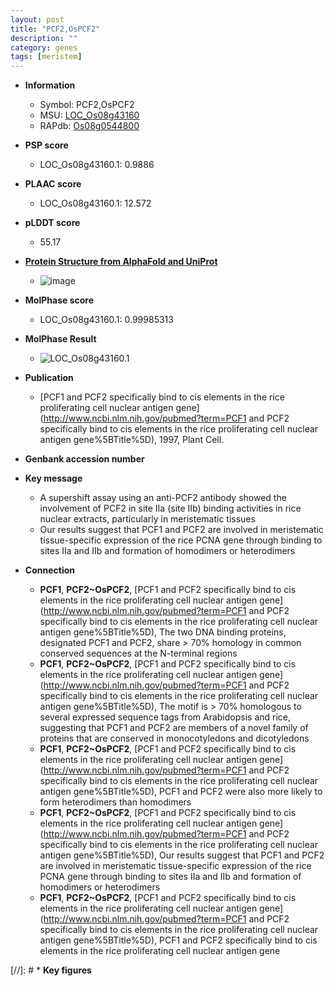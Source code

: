```yaml
---
layout: post
title: "PCF2,OsPCF2"
description: ""
category: genes
tags: [meristem]
---
```


* **Information**  
    + Symbol: PCF2,OsPCF2  
    + MSU: [LOC_Os08g43160](http://rice.plantbiology.msu.edu/cgi-bin/ORF_infopage.cgi?orf=LOC_Os08g43160)  
    + RAPdb: [Os08g0544800](http://rapdb.dna.affrc.go.jp/viewer/gbrowse_details/irgsp1?name=Os08g0544800)  

* **PSP score**  
    + LOC_Os08g43160.1: 0.9886 

* **PLAAC score**  
    + LOC_Os08g43160.1: 12.572 

* **pLDDT score**
    + 55.17

* **[Protein Structure from AlphaFold and UniProt](https://www.uniprot.org/uniprotkb/Q6ZBH6/entry#structure)**
    + ![image](https://ricepsp.github.io/images/Q6/AF-Q6ZBH6-F1.png)

* **MolPhase score**
    + LOC_Os08g43160.1: 0.99985313

* **MolPhase Result**
    + ![LOC_Os08g43160.1](https://304243504.github.io/Pictures/LOC_Os08g/LOC_Os08g43160.1.png)

* **Publication**  
    + [PCF1 and PCF2 specifically bind to cis elements in the rice proliferating cell nuclear antigen gene](http://www.ncbi.nlm.nih.gov/pubmed?term=PCF1 and PCF2 specifically bind to cis elements in the rice proliferating cell nuclear antigen gene%5BTitle%5D), 1997, Plant Cell.

* **Genbank accession number**  

* **Key message**  
    + A supershift assay using an anti-PCF2 antibody showed the involvement of PCF2 in site IIa (site IIb) binding activities in rice nuclear extracts, particularly in meristematic tissues
    + Our results suggest that PCF1 and PCF2 are involved in meristematic tissue-specific expression of the rice PCNA gene through binding to sites IIa and IIb and formation of homodimers or heterodimers

* **Connection**  
    + __PCF1__, __PCF2~OsPCF2__, [PCF1 and PCF2 specifically bind to cis elements in the rice proliferating cell nuclear antigen gene](http://www.ncbi.nlm.nih.gov/pubmed?term=PCF1 and PCF2 specifically bind to cis elements in the rice proliferating cell nuclear antigen gene%5BTitle%5D), The two DNA binding proteins, designated PCF1 and PCF2, share > 70% homology in common conserved sequences at the N-terminal regions
    + __PCF1__, __PCF2~OsPCF2__, [PCF1 and PCF2 specifically bind to cis elements in the rice proliferating cell nuclear antigen gene](http://www.ncbi.nlm.nih.gov/pubmed?term=PCF1 and PCF2 specifically bind to cis elements in the rice proliferating cell nuclear antigen gene%5BTitle%5D), The motif is > 70% homologous to several expressed sequence tags from Arabidopsis and rice, suggesting that PCF1 and PCF2 are members of a novel family of proteins that are conserved in monocotyledons and dicotyledons
    + __PCF1__, __PCF2~OsPCF2__, [PCF1 and PCF2 specifically bind to cis elements in the rice proliferating cell nuclear antigen gene](http://www.ncbi.nlm.nih.gov/pubmed?term=PCF1 and PCF2 specifically bind to cis elements in the rice proliferating cell nuclear antigen gene%5BTitle%5D), PCF1 and PCF2 were also more likely to form heterodimers than homodimers
    + __PCF1__, __PCF2~OsPCF2__, [PCF1 and PCF2 specifically bind to cis elements in the rice proliferating cell nuclear antigen gene](http://www.ncbi.nlm.nih.gov/pubmed?term=PCF1 and PCF2 specifically bind to cis elements in the rice proliferating cell nuclear antigen gene%5BTitle%5D), Our results suggest that PCF1 and PCF2 are involved in meristematic tissue-specific expression of the rice PCNA gene through binding to sites IIa and IIb and formation of homodimers or heterodimers
    + __PCF1__, __PCF2~OsPCF2__, [PCF1 and PCF2 specifically bind to cis elements in the rice proliferating cell nuclear antigen gene](http://www.ncbi.nlm.nih.gov/pubmed?term=PCF1 and PCF2 specifically bind to cis elements in the rice proliferating cell nuclear antigen gene%5BTitle%5D), PCF1 and PCF2 specifically bind to cis elements in the rice proliferating cell nuclear antigen gene

[//]: # * **Key figures**  


